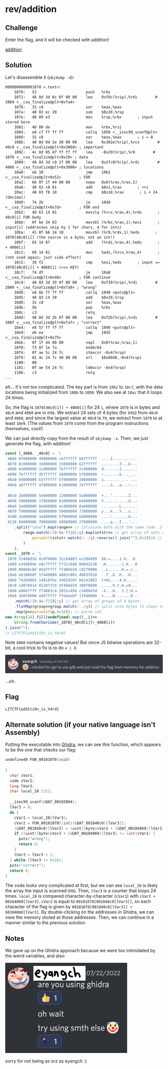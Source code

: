 # rev/addition

## Challenge

Enter the flag, and it will be checked with addition!

[addition](https://drive.google.com/uc?export=download&id=1hRfIzZrNdkjxLpUtnc_8uwyd2jYpOvhV)

## Solution

Let's disassemble it (`objdump -d`):
```
0000000000001070 <.text>:
    1070:	53                   	push   %rbx
    1071:	48 8d 3d 8c 0f 00 00 	lea    0xf8c(%rip),%rdi        # 2004 <__cxa_finalize@plt+0xfa4>
    1078:	31 c0                	xor    %eax,%eax
    107a:	48 83 ec 20          	sub    $0x20,%rsp
    107e:	48 89 e3             	mov    %rsp,%rbx       ; input stored here
    1081:	48 89 de             	mov    %rbx,%rsi
    1084:	e8 c7 ff ff ff       	callq  1050 <__isoc99_scanf@plt>
    1089:	31 c0                	xor    %eax,%eax       ; i = 0
    108b:	48 8d 0d 2e 30 00 00 	lea    0x302e(%rip),%rcx        # 40c0 <__cxa_finalize@plt+0x3060> ; important
    1092:	4c 8d 05 d7 ff ff ff 	lea    -0x29(%rip),%r8        # 1070 <__cxa_finalize@plt+0x10> ; data
    1099:	48 8d 3d c0 2f 00 00 	lea    0x2fc0(%rip),%rdi        # 4060 <__cxa_finalize@plt+0x3000> ; locations
    10a0:	eb 10                	jmp    10b2 <__cxa_finalize@plt+0x52>        ; FOR
    10a2:	66 0f 1f 44 00 00    	nopw   0x0(%rax,%rax,1)
    10a8:	48 83 c0 01          	add    $0x1,%rax       ; ++i
    10ac:	48 83 f8 18          	cmp    $0x18,%rax       ; i < 24 (decimal)
    10b0:	74 2b                	je     10dd <__cxa_finalize@plt+0x7d>        ; FOR end
    10b2:	48 63 14 81          	movslq (%rcx,%rax,4),%rdx       ; 40c0[i] FOR body
    10b6:	0f be 34 03          	movsbl (%rbx,%rax,1),%esi       ; input[i] (addresses skip by 1 for chars, 4 for ints)
    10ba:	41 0f b6 14 10       	movzbl (%r8,%rdx,1),%edx       ; 1070[40c0[i]] (the source is a byte, not an int!)
    10bf:	03 14 87             	add    (%rdi,%rax,4),%edx       ; + 4060[i]
    10c2:	89 14 81             	mov    %edx,(%rcx,%rax,4)       ; (not used again; just side effect)
    10c5:	39 f2                	cmp    %esi,%edx       ; input == 1070[40c0[i]] + 4060[i] (<<< KEY)
    10c7:	74 df                	je     10a8 <__cxa_finalize@plt+0x48>        ; FOR continue
    10c9:	48 8d 3d 39 0f 00 00 	lea    0xf39(%rip),%rdi        # 2009 <__cxa_finalize@plt+0xfa9> ; "wrong"
    10d0:	e8 6b ff ff ff       	callq  1040 <puts@plt>
    10d5:	48 83 c4 20          	add    $0x20,%rsp
    10d9:	31 c0                	xor    %eax,%eax
    10db:	5b                   	pop    %rbx
    10dc:	c3                   	retq   
    10dd:	48 8d 3d 2b 0f 00 00 	lea    0xf2b(%rip),%rdi        # 200f <__cxa_finalize@plt+0xfaf> ; "correct"
    10e4:	e8 57 ff ff ff       	callq  1040 <puts@plt>
    10e9:	eb ea                	jmp    10d5 <__cxa_finalize@plt+0x75>
    10eb:	0f 1f 44 00 00       	nopl   0x0(%rax,%rax,1)
    10f0:	f3 0f 1e fa          	endbr64 
    10f4:	0f ae 5c 24 fc       	stmxcsr -0x4(%rsp)
    10f9:	81 4c 24 fc 40 80 00 	orl    $0x8040,-0x4(%rsp)
    1100:	00 
    1101:	0f ae 54 24 fc       	ldmxcsr -0x4(%rsp)
    1106:	c3                   	retq   
...
```
eh... it's not too complicated. The key part is from `10b2` to `10c7`, with the data locations being initialized from `108b` to `1099`. We also see at `10ac` that it loops 24 times.

So, the flag is `1070[40c0[i]] + 4060[i]` for 24 `i`, where `1070` is in bytes and `40c0` and `4060` are in ints. We extract 24 sets of 4 bytes (for ints) from `40c0` and `4060`, and since the largest value at `40c0` is `79`, we extract from `1070` to at least `10e9`. (The values from `1070` come from the program instructions themselves, cool!)

We can just directly copy from the result of `objdump -s`.
Then, we just generate the flag, with addition!
```js
const [_4060, _40c0] = `\
 4060 0f000000 49000000 cbffffff b6ffffff  ....I...........
 4070 0c000000 16000000 33000000 62ffffff  ........3...b...
 4080 64000000 1c000000 7bffffff 2c000000  d.......{...,...
 4090 7effffff d5ffffff 26000000 5f000000  ~.......&..._...
 40a0 69000000 b3ffffff 5f000000 20000000  i......._... ...
 40b0 a8ffffff 47000000 61000000 7effffff  ....G...a...~...

 40c0 2b000000 5e000000 12000000 5a000000  +...^.......Z...
 40d0 59000000 1f000000 01000000 64000000  Y...........d...
 40e0 2e000000 0e000000 4c000000 0a000000  ........L.......
 40f0 79000000 6b000000 59000000 73000000  y...k...Y...s...
 4100 2e000000 3a000000 5f000000 6d000000  ....:..._...m...
 4110 04000000 70000000 49000000 27000000  ....p...I...'...`
    .split("\n\n").map(range=> // Calculate both with the same code. 2-in-1!
        range.match(/[0-9a-f]{8}/g).map(intstr=> // get array of sets of 8 bytes (ints)
            parseInt(intstr.match(/../g).reverse().join(""),0x10)|0 // reverse bytes and parse int
        )
    );
const _1070 = `\
 1070 53488d3d 8c0f0000 31c04883 ec204889  SH.=....1.H.. H.
 1080 e34889de e8c7ffff ff31c048 8d0d2e30  .H.......1.H...0
 1090 00004c8d 05d7ffff ff488d3d c02f0000  ..L......H.=./..
 10a0 eb10660f 1f440000 4883c001 4883f818  ..f..D..H...H...
 10b0 742b4863 14810fbe 3403410f b6141003  t+Hc....4.A.....
 10c0 14878914 8139f274 df488d3d 390f0000  .....9.t.H.=9...
 10d0 e86bffff ff4883c4 2031c05b c3488d3d  .k...H.. 1.[.H.=
 10e0 2b0f0000 e857ffff ffebea0f 1f440000  +....W.......D..`
    .match(/[0-9a-f]{8}/g) // get array of groups of 4 bytes
    .flatMap(group=>group.match(/../g)) // split into bytes (2 steps to avoid picking up line numbers)
    .map(p=>parseInt(p,0x10)); // parse int
new Array(24).fill(undefined).map((_,i)=>
    String.fromCharCode(_1070[_40c0[i]]+_4060[i])
).join("");
// LITCTF{add1ti0n_is_h4rd}
```
Note `4060` contains negative values! But since JS bitwise operations are 32-bit, a cool trick to fix is to do `x | 0`.

![](./clown.png)

...oh.

## Flag

`LITCTF{add1ti0n_is_h4rd}`

## Alternate solution (if your native language isn't Assembly)

Putting the executable into [Ghidra](https://ghidra-sre.org/), we can see this function, which appears to be the one that checks our flag:

```c
undefined8 FUN_00101070(void)

{
  char cVar1;
  code cVar2;
  long lVar3;
  char local_28 [32];
  
  __isoc99_scanf(&DAT_00102004);
  lVar3 = 0;
  do {
    cVar1 = local_28[lVar3];
    cVar2 = FUN_00101070[(int)(&DAT_001040c0)[lVar3]];
    (&DAT_001040c0)[lVar3] = (uint)(byte)cVar2 + (&DAT_00104060)[lVar3];
    if ((uint)(byte)cVar2 + (&DAT_00104060)[lVar3] != (int)cVar1) {
      puts("wrong");
      return 0;
    }
    lVar3 = lVar3 + 1;
  } while (lVar3 != 0x18);
  puts("correct");
  return 0;
}
```

The code looks very complicated at first, but we can see `local_28` is likely the array the input is scanned into. Then, `lVar3` is a counter that loops 24 times. `local_28` is compared character-by-character (`cVar1`) with `cVar2 + 00104060[lVar3]`. `cVar2` is equal to `00101070[001040c0[lVar3]]`, so each character of the flag is given by `00101070[001040c0[lVar3]] + 00104060[lVar3]`. By double-clicking on the addresses in Ghidra, we can view the memory stored at those addresses. Then, we can continue in a manner similar to the previous solution.

## Notes

We gave up on the Ghidra approach because we were too intimidated by the weird variables, and also:

![](./ghidra.png)

sorry for not being as orz as eyangch :(

